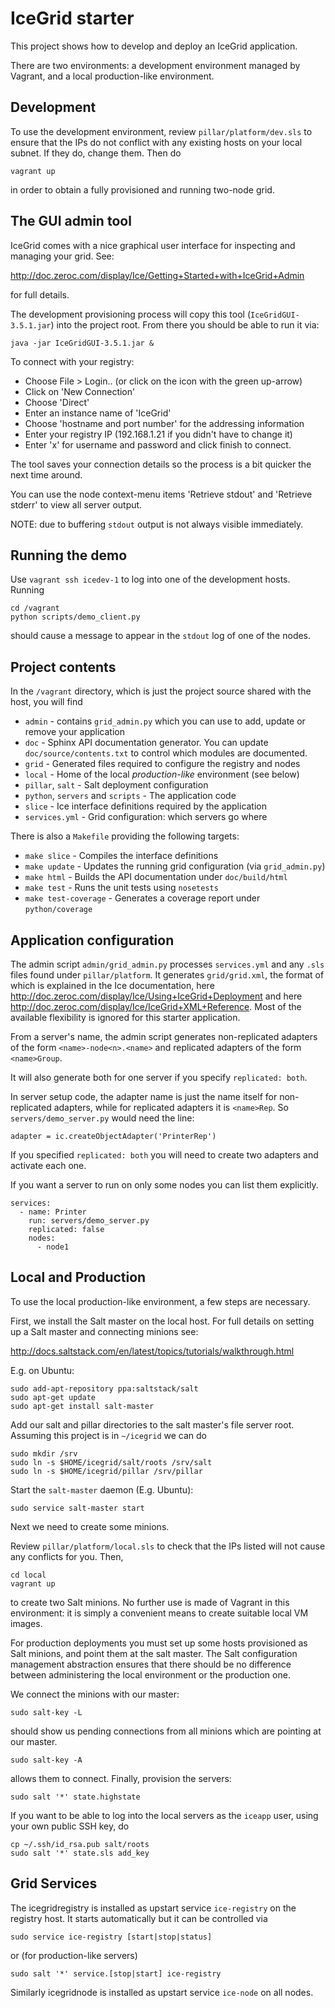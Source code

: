 IceGrid starter
===============

This project shows how to develop and deploy an IceGrid application.

There are two environments: a development environment managed by
Vagrant, and a local production-like environment.

Development
-----------

To use the development environment, review `pillar/platform/dev.sls` to
ensure that the IPs do not conflict with any existing hosts on your
local subnet. If they do, change them. Then do

    vagrant up

in order to obtain a fully provisioned and running two-node grid.

The GUI admin tool
------------------

IceGrid comes with a nice graphical user interface for inspecting and
managing your grid. See:

  http://doc.zeroc.com/display/Ice/Getting+Started+with+IceGrid+Admin

for full details.

The development provisioning process will copy this tool
(`IceGridGUI-3.5.1.jar`) into the project root. From there you should be able to run it via:

    java -jar IceGridGUI-3.5.1.jar &

To connect with your registry:

 * Choose File > Login.. (or click on the icon with the green up-arrow)
 * Click on 'New Connection'
 * Choose 'Direct'
 * Enter an instance name of 'IceGrid'
 * Choose 'hostname and port number' for the addressing information
 * Enter your registry IP (192.168.1.21 if you didn't have to change it)
 * Enter 'x' for username and password and click finish to connect.

The tool saves your connection details so the process is a bit quicker
the next time around.

You can use the node context-menu items 'Retrieve stdout' and
'Retrieve stderr' to view all server output.

NOTE: due to buffering `stdout` output is not always visible immediately.

Running the demo
----------------

Use `vagrant ssh icedev-1` to log into one of the development hosts. Running

    cd /vagrant
    python scripts/demo_client.py

should cause a message to appear in the `stdout` log of one of the nodes.

Project contents
----------------

In the `/vagrant` directory, which is just the project source shared
with the host, you will find

* `admin` - contains `grid_admin.py` which you can use to add, update
            or remove your application
* `doc` - Sphinx API documentation generator. You can update
            `doc/source/contents.txt` to control which modules are documented.
* `grid` - Generated files required to configure the registry and nodes
* `local` - Home of the local *production-like* environment (see below)
* `pillar`, `salt` - Salt deployment configuration
* `python`, `servers` and `scripts` - The application code
* `slice` - Ice interface definitions required by the application
* `services.yml` - Grid configuration: which servers go where

There is also a `Makefile` providing the following targets:

* `make slice` - Compiles the interface definitions
* `make update` - Updates the running grid configuration (via `grid_admin.py`)
* `make html` - Builds the API documentation under `doc/build/html`
* `make test` - Runs the unit tests using `nosetests`
* `make test-coverage` - Generates a coverage report under `python/coverage`

Application configuration
-------------------------

The admin script `admin/grid_admin.py` processes `services.yml` and
any `.sls` files found under `pillar/platform`. It generates
`grid/grid.xml`, the format of which is explained in the Ice
documentation, here
http://doc.zeroc.com/display/Ice/Using+IceGrid+Deployment and here
http://doc.zeroc.com/display/Ice/IceGrid+XML+Reference.
Most of the available flexibility is ignored for this starter application.

From a server's name, the admin script generates non-replicated adapters of the form
`<name>-node<n>.<name>` and replicated adapters of the form
`<name>Group`.

It will also generate both for one server if you specify `replicated: both`. 

In server setup code, the adapter name is just the name itself for
non-replicated adapters, while for replicated adapters it is
`<name>Rep`. So `servers/demo_server.py` would need the line:

    adapter = ic.createObjectAdapter('PrinterRep')

If you specified `replicated: both` you will need to create two
adapters and activate each one.

If you want a server to run on only some nodes you can list them
explicitly.

    services:
      - name: Printer
        run: servers/demo_server.py
        replicated: false
        nodes:
          - node1

Local and Production
--------------------

To use the local production-like environment, a few steps are
necessary.

First, we install the Salt master on the local host. For full details
on setting up a Salt master and connecting minions see:

  http://docs.saltstack.com/en/latest/topics/tutorials/walkthrough.html

E.g. on Ubuntu:

    sudo add-apt-repository ppa:saltstack/salt
    sudo apt-get update
    sudo apt-get install salt-master

Add our salt and pillar directories to the salt master's file
server root. Assuming this project is in `~/icegrid` we can do

    sudo mkdir /srv
    sudo ln -s $HOME/icegrid/salt/roots /srv/salt
    sudo ln -s $HOME/icegrid/pillar /srv/pillar

Start the `salt-master` daemon (E.g. Ubuntu):

    sudo service salt-master start

Next we need to create some minions.

Review `pillar/platform/local.sls` to check that the IPs listed will
not cause any conflicts for you. Then,

    cd local
    vagrant up

to create two Salt minions. No further use is made of Vagrant in this
environment: it is simply a convenient means to create suitable local
VM images.

For production deployments you must set up some hosts provisioned as
Salt minions, and point them at the salt master. The Salt
configuration management abstraction ensures that there should be no
difference between administering the local environment or the
production one.

We connect the minions with our master:

    sudo salt-key -L

should show us pending connections from all minions which are pointing
at our master.

    sudo salt-key -A

allows them to connect. Finally, provision the servers:

    sudo salt '*' state.highstate

If you want to be able to log into the local servers as the `iceapp`
user, using your own public SSH key, do

    cp ~/.ssh/id_rsa.pub salt/roots
    sudo salt '*' state.sls add_key

Grid Services
-------------

The icegridregistry is installed as upstart service `ice-registry` on
the registry host. It starts automatically but it can be controlled via

    sudo service ice-registry [start|stop|status]

or (for production-like servers)

    sudo salt '*' service.[stop|start] ice-registry

Similarly icegridnode is installed as upstart service `ice-node` on all
nodes.

